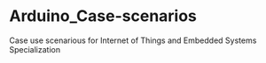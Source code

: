 # Arduino_Case-scenarios
Case use scenarious for Internet of Things and Embedded Systems Specialization 
